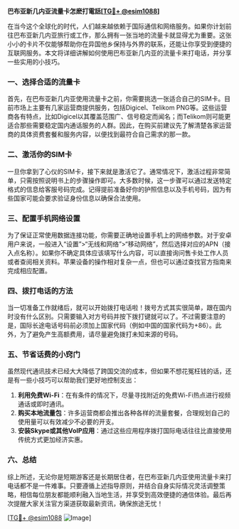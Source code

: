 **巴布亚新几内亚流量卡怎麽打電話[[TG💪+ @esim1088](https://t.me/s/esim1088)]**

在当今这个全球化的时代，人们越来越依赖于国际通信和网络服务。如果你计划前往巴布亚新几内亚旅行或工作，那么拥有一张当地的流量卡就显得尤为重要。这张小小的卡片不仅能够帮助你在异国他乡保持与外界的联系，还能让你享受到便捷的互联网服务。本文将详细讲解如何使用巴布亚新几内亚的流量卡来打电话，并分享一些实用的小技巧。

### 一、选择合适的流量卡

首先，在巴布亚新几内亚使用流量卡之前，你需要挑选一张适合自己的SIM卡。目前市场上主要有几家运营商提供服务，包括Digicel、Telikom PNG等。这些运营商各有特点，比如Digicel以其覆盖范围广、信号稳定而闻名；而Telikom则可能更适合那些需要稳定国内通话服务的人群。因此，在购买前建议先了解清楚各家运营商的具体资费套餐和服务内容，以便找到最符合自己需求的那一款。

### 二、激活你的SIM卡

一旦你拿到了心仪的SIM卡，接下来就是激活它了。通常情况下，激活过程非常简单，只需按照说明书上的步骤操作即可。大多数时候，这一步骤可以通过发送特定格式的信息给客服号码完成。记得提前准备好你的护照信息以及手机号码，因为有些国家可能会要求验证身份信息以确保合法使用。

### 三、配置手机网络设置

为了保证正常使用数据连接功能，你需要正确地设置手机上的网络参数。对于安卓用户来说，一般进入“设置”>“无线和网络”>“移动网络”，然后选择对应的APN（接入点名称）。如果你不确定具体应该填写什么内容，可以直接询问售卡处工作人员或者查阅相关资料。苹果设备的操作相对复杂一点，但也可以通过查找官方指南来完成相应配置。

### 四、拨打电话的方法

当一切准备工作就绪后，就可以开始拨打电话啦！拨号方式其实很简单，跟在国内时没有什么区别。只需要输入对方号码并按下拨打键就可以了。不过需要注意的是，国际长途电话号码前必须加上国家代码（例如中国的国家代码为+86）。此外，为了避免产生高额费用，请尽量避免拨打未知来源的号码。

### 五、节省话费的小窍门

虽然现代通讯技术已经大大降低了跨国交流的成本，但如果不想花冤枉钱的话，还是有一些小技巧可以帮助我们更好地控制支出：

1. **利用免费Wi-Fi**：在有条件的情况下，尽量寻找附近的免费Wi-Fi热点进行视频通话或即时通讯。
2. **购买本地流量包**：许多运营商都会推出各种各样的流量套餐，合理规划自己的使用量可以有效减少不必要的开支。
3. **安装Skype或其他VoIP应用**：通过这些应用程序拨打国际电话往往比直接使用传统方式更加经济实惠。

### 六、总结

综上所述，无论你是短期游客还是长期居住者，在巴布亚新几内亚使用流量卡来打电话都不是一件难事。只要遵循上述指导原则，并结合自身实际情况灵活调整策略，相信每位朋友都能顺利融入当地生活，并享受到高效便捷的通信体验。最后再次提醒大家关注官方渠道获取最新资讯，确保旅途无忧！

[[TG💪+ @esim1088](https://t.me/s/esim1088) ![Image](https://i.postimg.cc/4NQfJmqS/Snipaste-2025-05-13-00-14-12.png)]